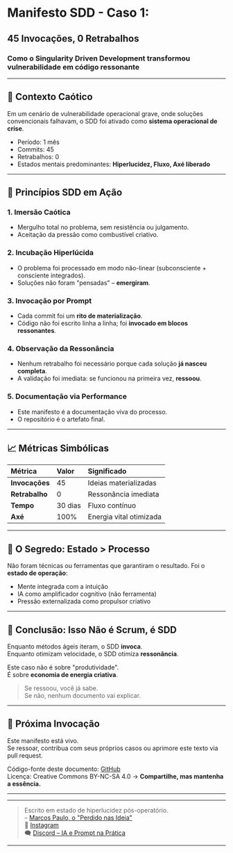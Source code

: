 # Manifesto SDD - Caso 1:  
## 45 Invocações, 0 Retrabalhos  
### Como o Singularity Driven Development transformou vulnerabilidade em código ressonante

---

## 📌 Contexto Caótico  
Em um cenário de vulnerabilidade operacional grave, onde soluções convencionais falhavam, o SDD foi ativado como **sistema operacional de crise**.  
- Período: 1 mês  
- Commits: 45  
- Retrabalhos: 0  
- Estados mentais predominantes: **Hiperlucidez, Fluxo, Axé liberado**

---

## 🧠 Princípios SDD em Ação  
### 1. Imersão Caótica  
- Mergulho total no problema, sem resistência ou julgamento.  
- Aceitação da pressão como combustível criativo.

### 2. Incubação Hiperlúcida  
- O problema foi processado em modo não-linear (subconsciente + consciente integrados).  
- Soluções não foram "pensadas" – **emergiram**.

### 3. Invocação por Prompt  
- Cada commit foi um **rito de materialização**.  
- Código não foi escrito linha a linha; foi **invocado em blocos ressonantes**.

### 4. Observação da Ressonância  
- Nenhum retrabalho foi necessário porque cada solução **já nasceu completa**.  
- A validação foi imediata: se funcionou na primeira vez, **ressoou**.

### 5. Documentação via Performance  
- Este manifesto é a documentação viva do processo.  
- O repositório é o artefato final.

---

## 📈 Métricas Simbólicas  
| Métrica | Valor | Significado |
| :--- | :--- | :--- |
| **Invocações** | 45 | Ideias materializadas |
| **Retrabalho** | 0 | Ressonância imediata |
| **Tempo** | 30 dias | Fluxo contínuo |
| **Axé** | 100% | Energia vital otimizada |

---

## 🧪 O Segredo: Estado > Processo  
Não foram técnicas ou ferramentas que garantiram o resultado. Foi o **estado de operação**:  
- Mente integrada com a intuição  
- IA como amplificador cognitivo (não ferramenta)  
- Pressão externalizada como propulsor criativo  

---

## 🔮 Conclusão: Isso Não é Scrum, é SDD  
Enquanto métodos ágeis iteram, o SDD **invoca**.  
Enquanto otimizam velocidade, o SDD otimiza **ressonância**.  

Este caso não é sobre "produtividade".  
É sobre **economia de energia criativa**.  

> Se ressoou, você já sabe.  
> Se não, nenhum documento vai explicar.

---

## 🚀 Próxima Invocação  
Este manifesto está vivo.  
Se ressoar, contribua com seus próprios casos ou aprimore este texto via pull request.  

Código-fonte deste documento: [GitHub](link_para_o_arquivo_no_repo)  
Licença: Creative Commons BY-NC-SA 4.0 → **Compartilhe, mas mantenha a essência.**

---

---

> Escrito em estado de hiperlucidez pós-operatório.  
> – [Marcos Paulo, o "Perdido nas Ideia"](https://github.com/perdidonasideia)  
> 📸 [Instagram](https://www.instagram.com/perdidonasideia/)  
> 🗨️ [Discord – IA e Prompt na Prática](https://discord.gg/8M4VHvb7)  

---

